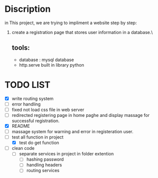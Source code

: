 # Discription
in This project, we are trying to impliment a website step by step:
1. create a registration page that stores user information in a database.\
   ## tools:
    - database : mysql database
    - http.serve built in library python 
   


# TODO LIST
- [x] write routing system 
- [ ] error handling 
- [ ] fixed not load css file in web server 
- [ ] redirected registering page in home paghe and display massage for successful registration.
- [x] README
- [ ] massage system for warning and error in registeration user.
- [ ] test all function in project 
    - [x] test do get function 
- [ ] clean code
	- [ ] separate services in project in folder extention 
		- [ ] hashing password 
		- [ ] handling headers 
		- [ ] routing services
